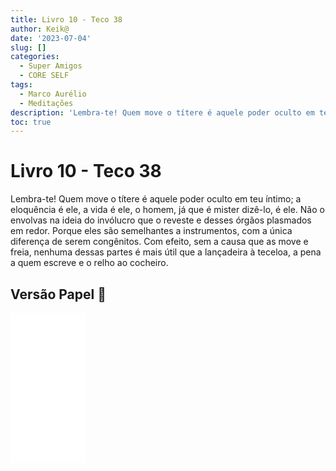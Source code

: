 ```yaml
---
title: Livro 10 - Teco 38
author: Keik@
date: '2023-07-04'
slug: []
categories:
  - Super Amigos
  - CORE SELF
tags:
  - Marco Aurélio
  - Meditações
description: 'Lembra-te! Quem move o títere é aquele poder oculto em teu íntimo'
toc: true
---
```


# Livro 10 - Teco 38 

Lembra-te! Quem move o títere é aquele poder oculto em teu íntimo; a eloquência é ele, a vida é ele, o homem, já que é mister dizê-lo, é ele. Não o envolvas na ideia do invólucro que o reveste e desses órgãos plasmados em redor. Porque eles são semelhantes a instrumentos, com a única diferença de serem congênitos. Com efeito, sem a causa que as move e freia, nenhuma dessas partes é mais útil que a lançadeira à teceloa, a pena a quem escreve e o relho ao cocheiro.


## Versão Papel :book:
<iframe style="width:120px;height:240px;" marginwidth="0" marginheight="0" scrolling="no" frameborder="0" src="//ws-na.amazon-adsystem.com/widgets/q?ServiceVersion=20070822&OneJS=1&Operation=GetAdHtml&MarketPlace=BR&source=ss&ref=as_ss_li_til&ad_type=product_link&tracking_id=mundodekeika-20&language=pt_BR&marketplace=amazon&region=BR&placement=B092FVY4BB&asins=B092FVY4BB&linkId=37c5ec14221f61f811029aa88b520891&show_border=true&link_opens_in_new_window=true"></iframe>